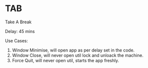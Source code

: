 # TAB
Take A Break

Delay:
45 mins

Use Cases:
1) Window Minimise, will open app as per delay set in the code.
2) Window Close, will never open util lock and unloack the machine.
3) Force Quit, will never open util, starts the app freshly.
